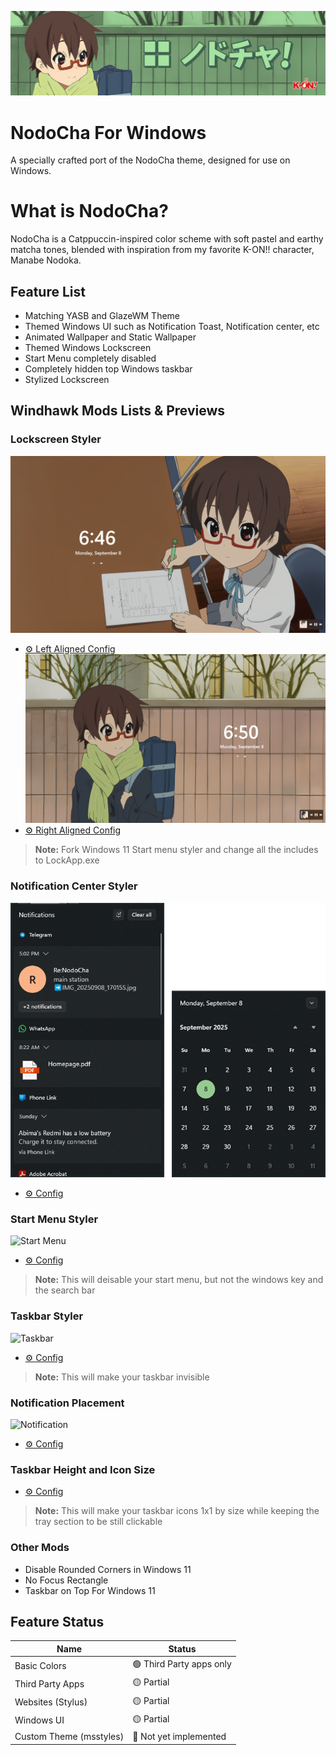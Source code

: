 ![Banner](./Images/Banner.png)
# NodoCha For Windows
A specially crafted port of the NodoCha theme, designed for use on Windows.

# What is NodoCha?
NodoCha is a Catppuccin-inspired color scheme with soft pastel and earthy matcha tones, blended with inspiration from my favorite K-ON!! character, Manabe Nodoka.

## Feature List
- Matching YASB and GlazeWM Theme
- Themed Windows UI such as Notification Toast, Notification center, etc
- Animated Wallpaper and Static Wallpaper
- Themed Windows Lockscreen
- Start Menu completely disabled
- Completely hidden top Windows taskbar
- Stylized Lockscreen

## Windhawk Mods Lists & Previews
### Lockscreen Styler
![Lockscreen Left](./Mod%20Previews/Left-lock.png)
- [⚙️ Left Aligned Config](./Mods/Lockscreen-left.txt)
![Lockscreen Right](./Mod%20Previews/Left-right.png)
- [⚙️ Right Aligned Config](./Mods/Lockscreen-right.txt)
>**Note:** Fork Windows 11 Start menu styler and change all the includes to LockApp.exe

### Notification Center Styler
![Notifications](./Mod%20Previews/Notifications.png)
- [⚙️ Config](./Mods/notification.txt)

### Start Menu Styler
![Start Menu](./Screenshots/Start-menu.png)
- [⚙️ Config](./Mods/start.txt) 
>**Note:** This will deisable your start menu, but not the windows key and the search bar

### Taskbar Styler
![Taskbar](./Screenshots/Taskbar.png)
- [⚙️ Config](./Mods/taskbar.txt) 
>**Note:** This will make your taskbar invisible

### Notification Placement
![Notification](./Screenshots/Notifications.png)
- [⚙️ Config](./Mods/Notification.txt) 

### Taskbar Height and Icon Size
- [⚙️ Config](./Mods/taskbariconsize.txt)
>**Note:** This will make your taskbar icons 1x1 by size while keeping the tray section to be still clickable

### Other Mods
- Disable Rounded Corners in Windows 11
- No Focus Rectangle
- Taskbar on Top For Windows 11

## Feature Status
| Name                      | Status                        |
|---------------------------|-------------------------------|
| Basic Colors              |🟢 Third Party apps only       |
| Third Party Apps          |🟡 Partial                     |
| Websites (Stylus)         |🟡 Partial                     |
| Windows UI                |🟡 Partial                     |
| Custom Theme (msstyles)   |🔴 Not yet implemented         |
